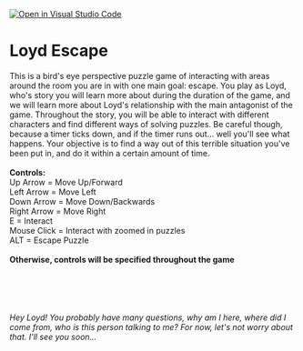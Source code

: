 [![Open in Visual Studio Code](https://classroom.github.com/assets/open-in-vscode-f059dc9a6f8d3a56e377f745f24479a46679e63a5d9fe6f495e02850cd0d8118.svg)](https://classroom.github.com/online_ide?assignment_repo_id=6695259&assignment_repo_type=AssignmentRepo)
# Loyd Escape


This is a bird's eye perspective puzzle game of interacting with areas around the room you are in with one main goal: escape. You play as Loyd,
who's story you will learn more about during the duration of the game, and we will learn more about Loyd's relationship with the main
antagonist of the game. Throughout the story, you will be able to interact with different characters and find different ways of solving puzzles. Be careful though, because a timer ticks down, and if the timer runs out... well you'll see what happens. Your objective is to find a way out of this terrible situation you've been put in, and do it within a certain amount of time. 
<br />
<br /> **Controls:**<br />
Up Arrow = Move Up/Forward <br />
Left Arrow = Move Left <br />
Down Arrow = Move Down/Backwards<br />
Right Arrow = Move Right<br />
E = Interact<br />
Mouse Click = Interact with zoomed in puzzles<br />
ALT = Escape Puzzle<br />
<br />
**Otherwise, controls will be specified throughout the game**<br />
<br />
<br />
<br />
<br />
<br />
*Hey Loyd! You probably have many questions, why am I here, where did I come from, who is this person talking to me?
For now, let's not worry about that. I'll see you soon...*